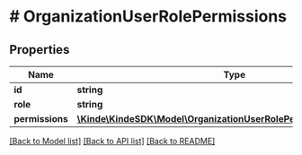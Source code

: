 # # OrganizationUserRolePermissions

## Properties

Name | Type | Description | Notes
------------ | ------------- | ------------- | -------------
**id** | **string** |  | [optional]
**role** | **string** |  | [optional]
**permissions** | [**\Kinde\KindeSDK\Model\OrganizationUserRolePermissionsPermissions**](OrganizationUserRolePermissionsPermissions.md) |  | [optional]

[[Back to Model list]](../../README.md#models) [[Back to API list]](../../README.md#endpoints) [[Back to README]](../../README.md)
